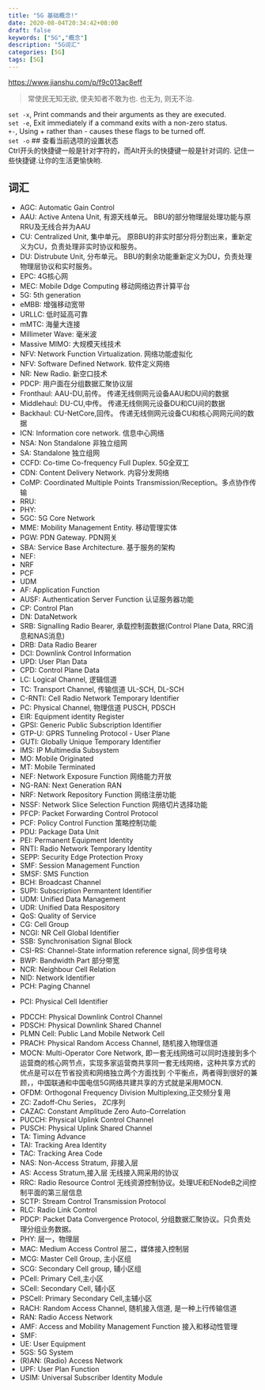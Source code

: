 ```yaml
---
title: "5G 基础概念!"
date: 2020-08-04T20:34:42+08:00
draft: false
keywords: ["5G","概念"]
description: "5G词汇"
categories: [5G]
tags: [5G]
---
```



https://www.jianshu.com/p/f9c013ac8eff
>常使民无知无欲, 使夫知者不敢为也. 也无为, 则无不治.  

`set -x`, Print commands and their arguments as they are executed.   
`set -e`, Exit immediately if a command exits with a non-zero status.   
`+-`, Using + rather than - causes these flags to be turned off.   
`set -o`  ## 查看当前选项的设置状态    
Ctrl开头的快捷键一般是针对字符的，而Alt开头的快捷键一般是针对词的. 记住一些快捷键.让你的生活更愉快哟.
<!--more-->
## 词汇

* AGC: Automatic Gain Control     
* AAU: Active Antena Unit, 有源天线单元。 BBU的部分物理层处理功能与原RRU及无线合并为AAU    
* CU: Centralized Unit, 集中单元。 原BBU的非实时部分将分割出来，重新定义为CU，负责处理非实时协议和服务。    
* DU: Distrubute Unit, 分布单元。 BBU的剩余功能重新定义为DU，负责处理物理层协议和实时服务。    
* EPC: 4G核心网    
* MEC: Mobile Ddge Computing 移动网络边界计算平台    
* 5G: 5th generation    
* eMBB: 增强移动宽带    
* URLLC: 低时延高可靠    
* mMTC: 海量大连接        
* Millimeter Wave: 毫米波    
* Massive MIMO: 大规模天线技术    
* NFV: Network Function Virtualization. 网络功能虚拟化    
* NFV: Software Defined Network. 软件定义网络    
* NR: New Radio. 新空口技术    
* PDCP: 用户面在分组数据汇聚协议层    
* Fronthaul: AAU-DU,前传。 传递无线侧网元设备AAU和DU间的数据        
* Middlehaul: DU-CU,中传。 传递无线侧网元设备DU和CU间的数据    
* Backhaul: CU-NetCore,回传。 传递无线侧网元设备CU和核心网网元间的数据    
* ICN: Information core network. 信息中心网络    
* NSA: Non Standalone 非独立组网     
* SA: Standalone 独立组网     
* CCFD: Co-time Co-frequency Full Duplex. 5G全双工     
* CDN: Content Delivery Network. 内容分发网络     
* CoMP: Coordinated Multiple Points Transmission/Reception。多点协作传输     
* RRU:     
* PHY:         
* 5GC: 5G Core Network    
* MME: Mobility Management Entity. 移动管理实体    
* PGW: PDN Gateway. PDN网关    
* SBA: Service Base Architecture. 基于服务的架构    
* NEF:     
* NRF    
* PCF    
* UDM    
* AF: Application Function    
* AUSF: Authentication Server Function 认证服务器功能    
* CP: Control Plan         
* DN: DataNetwork    
* SRB: Signalling Radio Bearer, 承载控制面数据(Control Plane Data, RRC消息和NAS消息)    
* DRB: Data Radio Bearer     
* DCI: Downlink Control Information    
* UPD: User Plan Data    
* CPD: Control Plane Data    
* LC: Logical Channel, 逻辑信道    
* TC: Transport Channel, 传输信道 UL-SCH, DL-SCH    
* C-RNTI: Cell Radio Network Temporary Identifier    
* PC: Physical Channel, 物理信道  PUSCH, PDSCH    
* EIR: Equipment identity Register    
* GPSI: Generic Public Subscription Identifier    
* GTP-U: GPRS Tunneling Protocol - User Plane    
* GUTI: Globally Unique Temporary Identifier    
* IMS: IP Multimedia Subsystem    
* MO: Mobile Originated     
* MT: Mobile Terminated    
* NEF: Network Exposure Function  网络能力开放    
* NG-RAN: Next Generation RAN    
* NRF: Network Repository Function  网络注册功能    
* NSSF: Network Slice Selection Function  网络切片选择功能    
* PFCP: Packet Forwarding Control Protocol    
* PCF: Policy Control Function 策略控制功能    
* PDU: Package Data Unit    
* PEI: Permanent Equipment Identity    
* RNTI: Radio Network Temporary Identity    
* SEPP: Security Edge Protection Proxy    
* SMF: Session Management Function    
* SMSF: SMS Function    
* BCH: Broadcast Channel    
* SUPI: Subscription Permantent Identifier    
* UDM: Unified Data Management    
* UDR: Unified Data Respository    
* QoS: Quality of Service    
* CG: Cell Group    
* NCGI: NR Cell Global Identifier    
* SSB: Synchronisation Signal Block    
* CSI-RS: Channel-State information reference signal, 同步信号块    
* BWP: Bandwidth Part 部分带宽    
* NCR: Neighbour Cell Relation    
* NID: Network Identifier        
* PCH: Paging Channel    
+ PCI: Physical Cell Identifier    
* PDCCH: Physical Downlink Control Channel    
* PDSCH: Physical Downlink Shared Channel    
* PLMN Cell: Public Land Mobile Network Cell    
* PRACH: Physical Random Access Channel, 随机接入物理信道    
* MOCN: Multi-Operator Core Network, 即一套无线网络可以同时连接到多个运营商的核心网节点，实现多家运营商共享同一套无线网络，这种共享方式的优点是可以在节省投资和网络独立两个方面找到 个平衡点，两者得到很好的兼顾，，中国联通和中国电信5G网络共建共享的方式就是采用MOCN.      
* OFDM: Orthogonal Frequency Division Multiplexing,正交频分复用    
* ZC: Zadoff-Chu Series， ZC序列    
* CAZAC: Constant Amplitude Zero Auto-Correlation    
* PUCCH: Physical Uplink Control Channel    
* PUSCH: Physical Uplink Shared Channel        
* TA: Timing Advance    
* TAI: Tracking Area Identity
* TAC: Tracking Area Code
* NAS: Non-Access Stratum, 非接入层    
* AS: Access Stratum,接入层 无线接入网采用的协议    
* RRC: Radio Resource Control 无线资源控制协议。处理UE和ENodeB之间控制平面的第三层信息    
* SCTP: Stream Control Transmission Protocol     
* RLC: Radio Link Control        
* PDCP: Packet Data Convergence Protocol, 分组数据汇聚协议。只负责处理分组业务数据。        
* PHY: 层一，物理层        
* MAC: Medium Access Control 层二，媒体接入控制层    
* MCG: Master Cell Group, 主小区组    
* SCG: Secondary Cell group, 辅小区组    
* PCell: Primary Cell,主小区    
* SCell: Secondary Cell, 辅小区    
* PSCell: Primary Secondary Cell,主辅小区    
* RACH: Random Access Channel, 随机接入信道, 是一种上行传输信道  
* RAN:	Radio Access Network  
* AMF: Access and Mobility Management Function 接入和移动性管理    
* SMF:    
* UE: User Equipment    
* 5GS: 5G System    
* (R)AN: (Radio) Access Network    
* UPF: User Plan Function    
* USIM: Universal Subscriber Identity Module    
